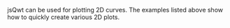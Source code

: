 jsQwt can be used for plotting 2D curves. The examples listed above show how to quickly create various 2D plots.